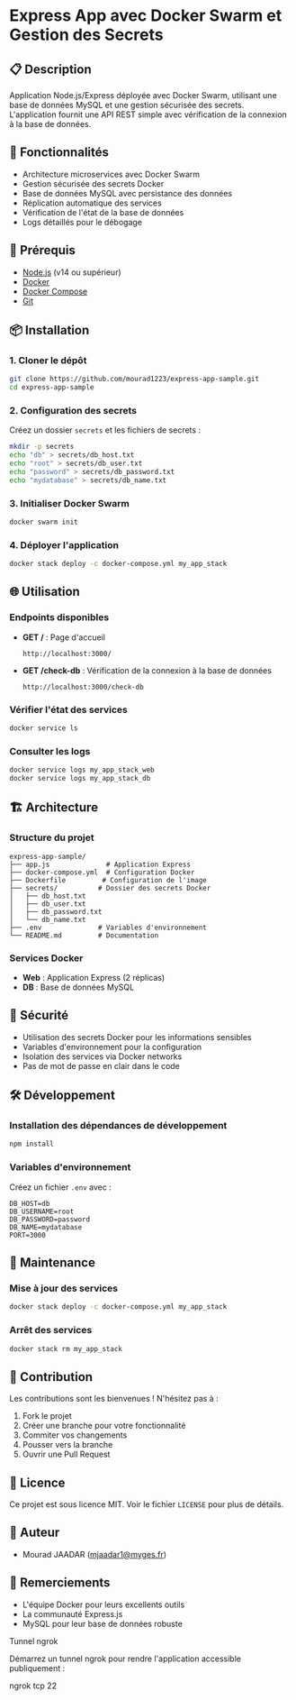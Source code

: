 # Express App avec Docker Swarm et Gestion des Secrets

## 📋 Description
Application Node.js/Express déployée avec Docker Swarm, utilisant une base de données MySQL et une gestion sécurisée des secrets. L'application fournit une API REST simple avec vérification de la connexion à la base de données.

## 🚀 Fonctionnalités
- Architecture microservices avec Docker Swarm
- Gestion sécurisée des secrets Docker
- Base de données MySQL avec persistance des données
- Réplication automatique des services
- Vérification de l'état de la base de données
- Logs détaillés pour le débogage

## 🔧 Prérequis
- [Node.js](https://nodejs.org/) (v14 ou supérieur)
- [Docker](https://www.docker.com/get-started)
- [Docker Compose](https://docs.docker.com/compose/install/)
- [Git](https://git-scm.com/)

## 📦 Installation

### 1. Cloner le dépôt
```bash
git clone https://github.com/mourad1223/express-app-sample.git
cd express-app-sample
```

### 2. Configuration des secrets
Créez un dossier `secrets` et les fichiers de secrets :
```bash
mkdir -p secrets
echo "db" > secrets/db_host.txt
echo "root" > secrets/db_user.txt
echo "password" > secrets/db_password.txt
echo "mydatabase" > secrets/db_name.txt
```

### 3. Initialiser Docker Swarm
```bash
docker swarm init
```

### 4. Déployer l'application
```bash
docker stack deploy -c docker-compose.yml my_app_stack
```

## 🌐 Utilisation

### Endpoints disponibles
- **GET /** : Page d'accueil
  ```
  http://localhost:3000/
  ```
- **GET /check-db** : Vérification de la connexion à la base de données
  ```
  http://localhost:3000/check-db
  ```

### Vérifier l'état des services
```bash
docker service ls
```

### Consulter les logs
```bash
docker service logs my_app_stack_web
docker service logs my_app_stack_db
```

## 🏗️ Architecture

### Structure du projet
```
express-app-sample/
├── app.js              # Application Express
├── docker-compose.yml  # Configuration Docker
├── Dockerfile         # Configuration de l'image
├── secrets/          # Dossier des secrets Docker
│   ├── db_host.txt
│   ├── db_user.txt
│   ├── db_password.txt
│   └── db_name.txt
├── .env              # Variables d'environnement
└── README.md         # Documentation
```

### Services Docker
- **Web** : Application Express (2 réplicas)
- **DB** : Base de données MySQL

## 🔐 Sécurité
- Utilisation des secrets Docker pour les informations sensibles
- Variables d'environnement pour la configuration
- Isolation des services via Docker networks
- Pas de mot de passe en clair dans le code

## 🛠️ Développement

### Installation des dépendances de développement
```bash
npm install
```

### Variables d'environnement
Créez un fichier `.env` avec :
```env
DB_HOST=db
DB_USERNAME=root
DB_PASSWORD=password
DB_NAME=mydatabase
PORT=3000
```

## 📝 Maintenance

### Mise à jour des services
```bash
docker stack deploy -c docker-compose.yml my_app_stack
```

### Arrêt des services
```bash
docker stack rm my_app_stack
```

## 🤝 Contribution
Les contributions sont les bienvenues ! N'hésitez pas à :
1. Fork le projet
2. Créer une branche pour votre fonctionnalité
3. Commiter vos changements
4. Pousser vers la branche
5. Ouvrir une Pull Request

## 📄 Licence
Ce projet est sous licence MIT. Voir le fichier `LICENSE` pour plus de détails.

## 👥 Auteur
- Mourad JAADAR (mjaadar1@myges.fr)

## 🙏 Remerciements
- L'équipe Docker pour leurs excellents outils
- La communauté Express.js
- MySQL pour leur base de données robuste

Tunnel ngrok

Démarrez un tunnel ngrok pour rendre l'application accessible publiquement :

ngrok tcp 22 
